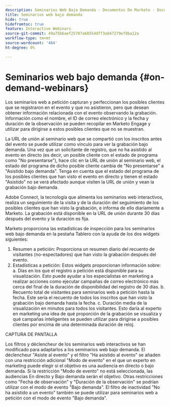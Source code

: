 ```yaml
---
description: Seminarios Web Bajo Demanda - Documentos De Marketo - Documentación Del Producto
title: Seminarios web bajo demanda
hide: true
hidefromtoc: true
feature: Interactive Webinars
source-git-commit: 49a75b6aef25787a68554dff3a847279ef8ba12a
workflow-type: tm+mt
source-wordcount: '464'
ht-degree: 0%

---
```


# Seminarios web bajo demanda {#on-demand-webinars}

Los seminarios web a petición capturan y perfeccionan los posibles clientes que se registraron en el evento y que no asistieron, pero que desean obtener información relacionada con el evento observando la grabación. Información como el nombre, el ID de correo electrónico y la fecha y duración de la observación se pueden recopilar en Marketo Engage y utilizar para dirigirse a estos posibles clientes que no se muestran.

La URL de unión al seminario web que se compartió con los inscritos antes del evento se puede utilizar como vínculo para ver la grabación bajo demanda. Una vez que un solicitante de registro, que no ha asistido al evento en directo (es decir, un posible cliente con el estado de programa como &quot;No presentarse&quot;), hace clic en la URL de unión al seminario web, el estado del programa de dicho posible cliente cambia de &quot;No presentarse&quot; a &quot;Asistido bajo demanda&quot;. Tenga en cuenta que el estado del programa de los posibles clientes que han visto el evento en directo y tienen el estado &quot;Asistido&quot; no se verá afectado aunque visiten la URL de unión y vean la grabación bajo demanda.

Adobe Connect, la tecnología que alimenta los seminarios web interactivos, realiza un seguimiento de la visita y de la duración del seguimiento de los posibles clientes que han visto la grabación, e informa de ello diariamente a Marketo. La grabación está disponible en la URL de unión durante 30 días después del evento y la duración es fija.

Marketo proporciona las estadísticas de inspección para los seminarios web bajo demanda en la pestaña Tablero con la ayuda de los dos widgets siguientes:
1. Resumen a petición: Proporciona un resumen diario del recuento de visitantes (no-espectadores) que han visto la grabación después del evento.
2. Estadísticas a petición: Estos widgets proporcionan información sobre: a. Días en los que el registro a petición está disponible para su visualización. Esto puede ayudar a los especialistas en marketing a realizar acciones como ejecutar campañas de correo electrónico más cerca del final de la duración de disponibilidad del registro de 30 días.
b. Recuento total de visitantes para seminarios web a petición hasta la fecha. Este sería el recuento de todos los inscritos que han visto la grabación bajo demanda hasta la fecha.
c. Duración media de la visualización en minutos para todos los visitantes. Esto daría al experto en marketing una idea de qué proporción de la grabación se visualiza y qué campañas inteligentes se pueden utilizar para dirigirse a posibles clientes por encima de una determinada duración de reloj.

CAPTURA DE PANTALLA

Los filtros y déclencheur de los seminarios web interactivos se han modificado para adaptarlos a los seminarios web bajo demanda. El déclencheur &quot;Asiste al evento&quot; y el filtro &quot;Ha asistido al evento&quot; se añaden con una restricción adicional &quot;Modo de evento&quot; en el que un experto en marketing puede elegir si el objetivo es una audiencia en directo o bajo demanda. Si la restricción &quot;Modo de evento&quot; no está seleccionada, las audiencias En directo y Bajo demanda serán el objetivo. Otras restricciones como &quot;Fecha de observación&quot; y &quot;Duración de la observación&quot; se podrían utilizar con el modo de evento &quot;Bajo demanda&quot;. El filtro de inactividad &quot;No ha asistido a un evento&quot; también se puede utilizar para seminarios web a petición con el modo de evento &quot;Bajo demanda&quot;.

